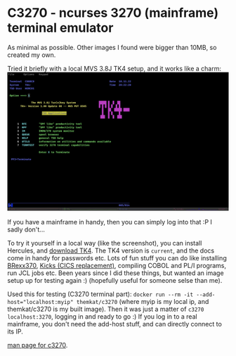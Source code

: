 # C3270 - ncurses 3270 (mainframe) terminal emulator
As minimal as possible. Other images I found were bigger than 10MB, so created my own.


Tried it briefly with a local MVS 3.8J TK4 setup, and it works like a charm:
![screenshot](screenshot.png)

If you have a mainframe in handy, then you can simply log into that :P I sadly don't...


To try it yourself in a local way (like the screenshot), you can install Hercules, and [download TK4](https://wotho.ethz.ch/tk4-/). The TK4 version is `current`, and the docs come in handy for passwords etc. Lots of fun stuff you can do like installing [BRexx370](https://github.com/mvslovers/brexx370), [Kicks (CICS replacement)](http://www.kicksfortso.com/), compiling COBOL and PL/I programs, run JCL jobs etc. Been years since I did these things, but wanted an image setup up for testing again :) (hopefully useful for someone selse than me). 


Used this for testing (C3270 terminal part): `docker run --rm -it --add-host="localhost:myip" themkat/c3270` (where myip is my local ip, and themkat/c3270 is my built image). Then it was just a matter of `c3270 localhost:3270`, logging in and ready to go :) If you log in to a real mainframe, you don't need the add-host stuff, and can directly connect to its IP.


[man page for c3270](https://wotho.ethz.ch/tk4-/).
